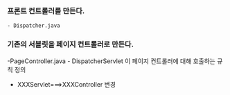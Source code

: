 ### 프론트 컨트롤러를 만든다. 
    - Dispatcher.java

### 기존의 서블릿을 페이지 컨트롤러로 만든다.
-PageController.java
    - DispatcherServlet 이 페이지 컨트롤러에 대해 호출하는 규칙 정의

- XXXServlet===>XXXController 변경
